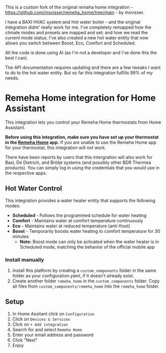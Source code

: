 This is a custom fork of the original remaha home integration - https://github.com/msvisser/remeha_home/tree/main - by msvisser. 

I have a BAXI HVAC system and Hot water boiler - and the original integration didnt' really work for me. I've completely remapped how the climate modes and presets are mapped and set; and how we read the current mode status. I've also created a new hot water entity that now allows you switch between Boost, Eco, Comfort and Scheduled.

All the code is done using AI (as I'm not a developer and I've done this the best I can).

The API documentation requires updating and there are a few tweaks I want to do to the hot water entity. But so far this integration fulfills 99% of my needs.

# Remeha Home integration for Home Assistant
This integration lets you control your Remeha Home thermostats from Home Assistant.

**Before using this integration, make sure you have set up your thermostat in the [Remeha Home](https://play.google.com/store/apps/details?id=com.bdrthermea.application.remeha) app.**
If you are unable to use the Remeha Home app for your thermostat, this integration will not work.

There have been reports by users that this intergration will also work for Baxi, De Dietrich, and Brötje systems (and possibly other BDR Thermea products).
You can simply log in using the credentials that you would use in the respective apps.

## Hot Water Control
This integration provides a water heater entity that supports the following modes:
- **Scheduled** - Follows the programmed schedule for water heating
- **Comfort** - Maintains water at comfort temperature continuously
- **Eco** - Maintains water at reduced temperature (anti-frost)
- **Boost** - Temporarily boosts water heating to comfort temperature for 30 minutes
  - **Note:** Boost mode can only be activated when the water heater is in Scheduled mode, matching the behavior of the official mobile app

### Install manually

1. Install this platform by creating a `custom_components` folder in the same folder as your configuration.yaml, if it doesn't already exist.
2. Create another folder `remeha_home` in the `custom_components` folder. Copy all files from `custom_components/remeha_home` into the `remeha_home` folder.

## Setup
1. In Home Assitant click on `Configuration`
1. Click on `Devices & Services`
1. Click on `+ Add integration`
1. Search for and select `Remeha Home`
1. Enter your email address and password
1. Click "Next"
1. Enjoy
